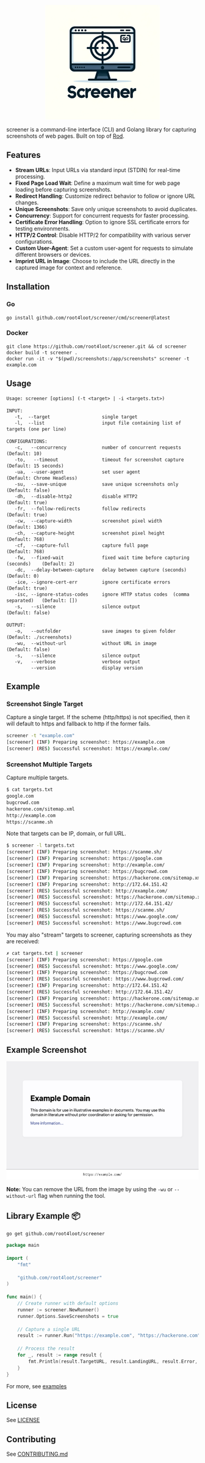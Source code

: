 <p align="center">
<img src="./assets/logo.png" alt="screener logo" width="300"/>
</p>

screener is a command-line interface (CLI) and Golang library for capturing screenshots of web pages. Built on top of [Rod](https://github.com/go-rod/rod).

## Features

- **Stream URLs**: Input URLs via standard input (STDIN) for real-time processing.
- **Fixed Page Load Wait**: Define a maximum wait time for web page loading before capturing screenshots.
- **Redirect Handling**: Customize redirect behavior to follow or ignore URL changes.
- **Unique Screenshots**: Save only unique screenshots to avoid duplicates.
- **Concurrency**: Support for concurrent requests for faster processing.
- **Certificate Error Handling**: Option to ignore SSL certificate errors for testing environments.
- **HTTP/2 Control**: Disable HTTP/2 for compatibility with various server configurations.
- **Custom User-Agent**: Set a custom user-agent for requests to simulate different browsers or devices.
- **Imprint URL in Image**: Choose to include the URL directly in the captured image for context and reference.

## Installation

### Go

```
go install github.com/root4loot/screener/cmd/screener@latest
```

### Docker

```
git clone https://github.com/root4loot/screener.git && cd screener
docker build -t screener .
docker run -it -v "$(pwd)/screenshots:/app/screenshots" screener -t example.com
```

## Usage

```
Usage: screener [options] (-t <target> | -i <targets.txt>)

INPUT:
   -t,  --target                   single target
   -l,  --list                     input file containing list of targets (one per line)

CONFIGURATIONS:
   -c,   --concurrency             number of concurrent requests                 (Default: 10)
   -to,   --timeout                timeout for screenshot capture                (Default: 15 seconds)
   -ua,  --user-agent              set user agent                                (Default: Chrome Headless)
   -su,  --save-unique             save unique screenshots only                  (Default: false)
   -dh,  --disable-http2           disable HTTP2                                 (Default: true)
   -fr,  --follow-redirects        follow redirects                              (Default: true)
   -cw,  --capture-width           screenshot pixel width                        (Default: 1366)
   -ch,  --capture-height          screenshot pixel height                       (Default: 768)
   -cf,  --capture-full            capture full page                             (Default: 768)
   -fw,  --fixed-wait              fixed wait time before capturing (seconds)    (Default: 2)
   -dc,  --delay-between-capture   delay between capture (seconds)               (Default: 0)
   -ice, --ignore-cert-err         ignore certificate errors                     (Default: true)
   -isc, --ignore-status-codes     ignore HTTP status codes  (comma separated)   (Default: [])
   -s,   --silence                 silence output                                (Default: false)

OUTPUT:
   -o,   --outfolder               save images to given folder                   (Default: ./screenshots)
   -wu,  --without-url             without URL in image                          (Default: false)
   -s,   --silence                 silence output
   -v,   --verbose                 verbose output
         --version                 display version
```

## Example

### Screenshot Single Target

Capture a single target. If the scheme (http/https) is not specified, then it will default to https and fallback to http if the former fails.

```sh
screener -t "example.com"
[screener] (INF) Preparing screenshot: https://example.com
[screener] (RES) Successful screenshot: https://example.com/
```

### Screenshot Multiple Targets

Capture multiple targets.

```sh
$ cat targets.txt
google.com
bugcrowd.com
hackerone.com/sitemap.xml
http://example.com
https://scanme.sh
```

Note that targets can be IP, domain, or full URL.

```sh
$ screener -l targets.txt
[screener] (INF) Preparing screenshot: https://scanme.sh/
[screener] (INF) Preparing screenshot: https://google.com
[screener] (INF) Preparing screenshot: http://example.com/
[screener] (INF) Preparing screenshot: https://bugcrowd.com
[screener] (INF) Preparing screenshot: https://hackerone.com/sitemap.xml
[screener] (INF) Preparing screenshot: http://172.64.151.42
[screener] (RES) Successful screenshot: http://example.com/
[screener] (RES) Successful screenshot: https://hackerone.com/sitemap.xml
[screener] (RES) Successful screenshot: http://172.64.151.42/
[screener] (RES) Successful screenshot: https://scanme.sh/
[screener] (RES) Successful screenshot: https://www.google.com/
[screener] (RES) Successful screenshot: https://www.bugcrowd.com
```

You may also "stream" targets to screener, capturing screenshots as they are received:

```sh
✗ cat targets.txt | screener
[screener] (INF) Preparing screenshot: https://google.com
[screener] (RES) Successful screenshot: https://www.google.com/
[screener] (INF) Preparing screenshot: https://bugcrowd.com
[screener] (RES) Successful screenshot: https://www.bugcrowd.com/
[screener] (INF) Preparing screenshot: http://172.64.151.42
[screener] (RES) Successful screenshot: http://172.64.151.42/
[screener] (INF) Preparing screenshot: https://hackerone.com/sitemap.xml
[screener] (RES) Successful screenshot: https://hackerone.com/sitemap.xml
[screener] (INF) Preparing screenshot: http://example.com/
[screener] (RES) Successful screenshot: http://example.com/
[screener] (INF) Preparing screenshot: https://scanme.sh/
[screener] (RES) Successful screenshot: https://scanme.sh/
```

## Example Screenshot

<p align="center">
<img src="./assets/https_example.com.png" alt="screenshot example"/>
</p>

**Note:** You can remove the URL from the image by using the `-wu` or `--without-url` flag when running the tool.

## Library Example 📦

```
go get github.com/root4loot/screener
```

```go
package main

import (
	"fmt"

	"github.com/root4loot/screener"
)

func main() {
	// Create runner with default options
	runner := screener.NewRunner()
	runner.Options.SaveScreenshots = true

	// Capture a single URL
	result := runner.Run("https://example.com", "https://hackerone.com")

	// Process the result
	for _, result := range result {
		fmt.Println(result.TargetURL, result.LandingURL, result.Error, len(result.Image))
	}
}

```

For more, see [examples](https://github.com/root4loot/screener/tree/master/examples)

## License

See [LICENSE](LICENSE)

## Contributing

See [CONTRIBUTING.md](CONTRIBUTING.md)
